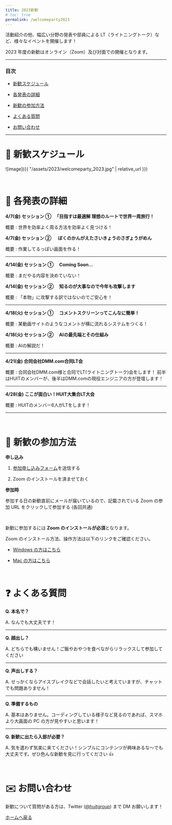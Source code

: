 ```yaml
---
title: 2023新歓
# toc: true
permalink: /welcomeparty2023
---
```


活動紹介の他、幅広い分野の発表や部員による LT（ライトニングトーク）など、様々なイベントを開催します！

2023 年度の新歓はオンライン（Zoom）及び対面での開催となります。

---

### 目次

- [新歓スケジュール](#schedule)

- [各発表の詳細](#detail)

- [新歓の参加方法](#join)

- [よくある質問](#question)

- [お問い合わせ](#contact)

---

<!-- ページ内遷移用のaタグ -->

<a id="schedule"></a>

# 📅 新歓スケジュール

![image]({{ "/assets/2023/welcomeparty_2023.jpg" | relative_url }})

<br/>

<!-- ページ内遷移用のaタグ -->

<a id="detail"></a>

# 📘 各発表の詳細

**4/7(金) セッション ① 　「目指すは最適解 理想のルートで世界一周旅行！**

概要 : 世界を効率よく周る方法を効率よく見つける！

**4/7(金) セッション ② 　 ぼくのかんがえたさいきょうのさぎょうがめん**

概要 : 作業してるっぽい画面を作る！

---

**4/14(金) セッション ① 　Coming Soon...**

概要 : まだやる内容を決めていない！

**4/14(金) セッション ② 　知るのが大事なので今年も攻撃します**

概要 : 「本物」に攻撃する訳ではないのでご安心を！

---

**4/18(火) セッション ① 　コメントスクリーンってこんなに簡単！**

概要 : 某動画サイトのようなコメントが横に流れるシステムをつくる！

**4/18(火) セッション ② 　AIの最先端とその仕組み**

概要 : AIの解説だ！

---

**4/21(金) 合同会社DMM.com合同LT会**

概要 : 合同会社DMM.com様と合同でLT(ライトニングトーク)会をします！
前半はHUITのメンバーが、後半はDMM.comの現役エンジニアの方が登壇します！

---

**4/28(金) ここが面白い！HUIT大集合LT大会**

概要 : HUITのメンバー6人がLTをします！

---

<br/>

<!-- ページ内遷移用のaタグ -->

<a id="join"></a>

# 📝 新歓の参加方法

**申し込み**

<!-- 1. <a href="https://forms.gle/QFouk7eM2FJ62ZDB6" target="_blank" rel="noopener noreferrer">参加申し込みフォーム</a>を送信する -->

1. <a href="https://forms.gle/rtAjSr8pRWr538qX8" target="_blank" rel="noopener noreferrer">参加申し込みフォーム</a>を送信する

2. Zoom のインストールを済ませておく

**参加時**

参加する日の新歓直前にメールが届いているので、記載されている Zoom の参加 URL をクリックして参加する (各回共通)

<br/>

新歓に参加するには **Zoom のインストールが必須**となります。

Zoom のインストール方法、操作方法は以下のリンクをご確認ください。

- [Windows の方はこちら](https://www.fortune-factory.net/2020/07/zoom-pc-1)

- [Mac の方はこちら](https://yogashare.info/blog/zoom-macbook-2/)

<br/>

<!-- ページ内遷移用のaタグ -->

<a id="question"></a>

# ❓ よくある質問

**Q. 本名で？**

A. なんでも大丈夫です！

---

**Q. 顔出し？**

A. どちらでも構いません！ご飯やおやつを食べながらリラックスして参加してください

---

**Q. 声出しする？**

A. せっかくならアイスブレイクなどで会話したいと考えていますが、チャットでも問題ありません！

---

**Q. 準備するもの**

A. 基本はありません。コーディングしている様子など見るのであれば、スマホより大画面の PC の方が見やすいと思います！

---

**Q. 新歓に出たら入部が必要？**

A. 気を遣わず気楽に来てください！シンプルにコンテンツが興味あるな～でも大丈夫です。ぜひ色んな新歓を見に行ってください 👍

<br/>

<!-- ページ内遷移用のaタグ -->

<a id="contact"></a>

# ✉️ お問い合わせ

新歓について質問がある方は、Twitter ([@huitgroup](https://twitter.com/huitgroup)) まで DM お願いします！

[ホームへ戻る]({{site.baseurl}}/)
